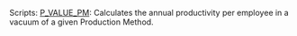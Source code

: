 Scripts:
[P_VALUE_PM](https://github.com/xxxAnn/Vic3-Scripts/tree/master/P_VALUE_PM): Calculates the annual productivity per employee in a vacuum of a given Production Method.